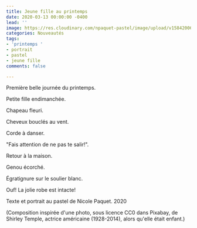 ```yaml
---
title: Jeune fille au printemps
date: 2020-03-13 00:00:00 -0400
lead: ''
image: https://res.cloudinary.com/npaquet-pastel/image/upload/v1584200685/Jeune_fille_au_printemps_pastel_2020_q8tbn2.jpg
categories: Nouveautés
tags:
- 'printemps '
- portrait
- pastel
- jeune fille
comments: false

---
```

Première belle journée du printemps. 

Petite fille endimanchée. 

Chapeau fleuri. 

Cheveux bouclés au vent. 

Corde à danser. 

"Fais attention de ne pas te salir!". 

Retour à la maison. 

Genou écorché. 

Égratignure sur le soulier blanc. 

Ouf! La jolie robe est intacte!

Texte et portrait au pastel de Nicole Paquet. 2020

(Composition inspirée d'une photo, sous licence CC0 dans Pixabay, de Shirley Temple, actrice américaine (1928-2014), alors qu'elle était enfant.)